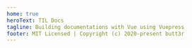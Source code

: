 ```yaml
---
home: true
heroText: TIL Docs
tagline: Building documentations with Vue using Vuepress
footer: MIT Licensed | Copyright (c) 2020-present butt3r
---
```

